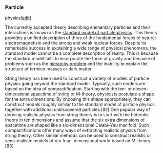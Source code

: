 ### Particle
physics[[edit](/w/index.php?title=String\_theory&action=edit&section=19 "Edit
section: Particle physics")]

The currently accepted theory describing elementary particles and their
interactions is known as the [standard model of particle
physics](/wiki/Standard\_model\_of\_particle\_physics "Standard model of particle
physics"). This theory provides a unified description of three of the
fundamental forces of nature: electromagnetism and the strong and weak nuclear
forces. Despite its remarkable success in explaining a wide range of physical
phenomena, the standard model cannot be a complete description of reality.
This is because the standard model fails to incorporate the force of gravity
and because of problems such as the [hierarchy
problem](/wiki/Hierarchy\_problem "Hierarchy problem") and the inability to
explain the structure of fermion masses or dark matter.

String theory has been used to construct a variety of models of particle
physics going beyond the standard model. Typically, such models are based on
the idea of compactification. Starting with the ten- or eleven-dimensional
spacetime of string or M-theory, physicists postulate a shape for the extra
dimensions. By choosing this shape appropriately, they can construct models
roughly similar to the standard model of particle physics, together with
additional undiscovered particles.[82] One popular way of deriving realistic
physics from string theory is to start with the heterotic theory in ten
dimensions and assume that the six extra dimensions of spacetime are shaped
like a six-dimensional Calabi–Yau manifold. Such compactifications offer many
ways of extracting realistic physics from string theory. Other similar methods
can be used to construct realistic or semi-realistic models of our four-
dimensional world based on M-theory.[83]
